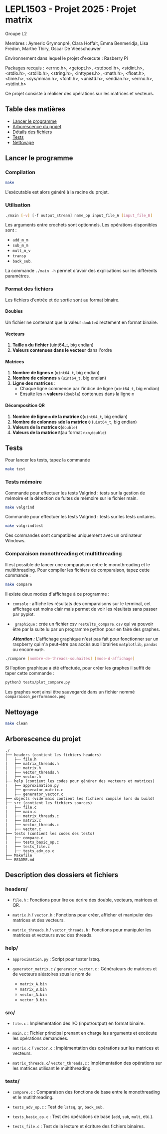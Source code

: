 # LEPL1503 - Projet 2025 : Projet matrix
Groupe L2

Membres : Aymeric Grymonpré, Clara Hoffait, Emma Benmeridja, Lisa Fredon, Marthe Thiry, Oscar De Vleeschouwer 

Environnement dans lequel le projet d'execute : Rasberry Pi

Packages recquis : <errno.h>, <getopt.h>, <stdbool.h>, <stdint.h>, <stdio.h>, <stdlib.h>, <string.h>, <inttypes.h>, <math.h>, <float.h>, <time.h>, <sys/mman.h>, <fcntl.h>, <unistd.h>, <endian.h>, <errno.h>, <stdint.h>

Ce projet consiste à réaliser des opérations sur les matrices et vecteurs.

## Table des matières 
- [Lancer le programme](#lancer-le-programme)
- [Arborescence du projet](#arborescence-du-projet)
- [Détails des fichiers](#description-des-dossiers-et-fichiers)
- [Tests](#tests)
- [Nettoyage](#nettoyage)

## Lancer le programme

### Compilation

```sh
make
```
L'exécutable est alors généré à la racine du projet.

### Utilisation

```sh
./main [-v] [-f output_stream] name_op input_file_A [input_file_B]
```

Les arguments entre crochets sont optionnels.
Les opérations disponibles sont : 
- ```add_m_m```
-  ```sub_m_m```
-  ```mult_m_v```
-  ```transp```
- ```back_sub```.

La commande ```./main -h``` permet d'avoir des explications sur les différents paramètres.

### Format des fichiers
Les fichiers d'entrée et de sortie sont au format binaire.

#### Doubles
Un fichier ne contenant que la valeur `double`directement en format binaire.

#### Vecteurs
1. **Taille `m` du fichier** (uint64_t, big endian)
2. **Valeurs contenues dans le vecteur** dans l'ordre

#### Matrices
1. **Nombre de lignes `m`** (`uint64_t`, big endian)
2. **Nombre de colonnes `n`** (`uint64_t`, big endian)
3. **Ligne des matrices** :
    - Chaque ligne commence par l'indice de ligne (`uint64_t`, big endian)
    - Ensuite les `n` **valeurs** (`double`) contenues dans la ligne `m`

#### Décomposition QR
1. **Nombre de ligne `m` de la matrice `Q`**(`uint64_t`, big endian)
2. **Nombre de colonnes `n`de la matrice `Q`** (`uint64_t`, big endian)
3. **Valeurs de la matrice `Q`**(`double`)
4. **Valeurs de la matrice `R`**(au format `nxn`,`double`)

## Tests
Pour lancer les tests, tapez la commande

```sh
make test
```

### Tests mémoire
Commande pour effectuer les tests Valgrind : tests sur la gestion de mémoire et la détection de fuites de mémoire sur le fichier main.
 ```sh
make valgrind
```

Commande pour effectuer les tests Valgrind : tests sur les tests unitaires.
```sh
make valgrindtest
```
Ces commandes sont compatibles uniquement avec un ordinateur Windows.

### Comparaison monothreading et multithreading
Il est possible de lancer une comparaison entre le monothreading et le multithreading.
Pour compiler les fichiers de comparaison, tapez cette commande :

```sh
make compare
```
Il existe deux modes d'affichage à ce programme :
- ```console``` : affiche les résultats des comparaisons sur le terminal, cet affichage est moins clair mais permet de voir les résultats sans passer par pyplot.
- ``` graphique``` : crée un fichier csv ```restults_compare.csv``` qui va pouvoir être par la suite lu par un programme python pour en faire des graphes.
    
    ***Attention :*** L'affichage graphique n'est pas fait pour fonctionner sur un raspberry qui n'a peut-être pas accès aux librairies ``matplotlib``, ``pandas`` ou encore ``math``.

```sh
./compare [nombre-de-threads-souhaités] [mode-d-affichage]
```

Si l'option graphique a été effectuée, pour créer les graphes il suffit de taper cette commande :
```sh
python3 tests/plot_compare.py
```
Les graphes vont ainsi être sauvegardé dans un fichier nommé ```comparaison_performance.png```

## Nettoyage
```sh
make clean
```
## Arborescence du projet

```
./
├── headers (contient les fichiers headers)
│   ├── file.h
|   ├── matrix_threads.h
│   ├── matrix.h
|   ├── vector_threads.h
│   ├── vector.h
├── help (contient les codes pour générer des vecteurs et matrices)
|   ├── approximation.py
│   ├── generator_matrix.c
│   ├── generator_vector.c
├── objects (vide mais contient les fichiers compilé lors du build)
├── src (contient les fichiers sources)
|   ├── file.c
|   ├── main.c
|   ├── matrix_threads.c
|   ├── matrix.c
|   ├── vector_threads.c
|   ├── vector.c
├── tests (contient les codes des tests)
|   ├── compare.c
|   ├── tests_basic_op.c
|   ├── tests_file.c
│   ├── tests_adv_op.c
├── Makefile
└── README.md
```
## Description des dossiers et fichiers

### headers/

- ```file.h``` : Fonctions pour lire ou écrire des double, vecteurs, matrices et QR.

- ```matrix.h``` / ```vector.h``` : Fonctions pour créer, afficher et manipuler des matrices et des vecteurs.

- ```matrix_threads.h``` / ```vector_threads.h``` : Fonctions pour manipuler les matrices et vecteurs avec des threads.



### help/

- ```approximation.py``` : Script pour tester lstsq.

- ```generator_matrix.c``` / ```generator_vector.c``` : Générateurs de matrices et de vecteurs aléatoires sous le nom de 
    - `matrix_A.bin`
    - `matrix_B.bin`
    - `vector_A.bin`
    - `vector_B.bin`

### src/ 


- ```file.c``` : Implémentation des I/O (input/output) en format binaire.

- ```main.c``` : Fichier principal prenant en charge les arguments et excécute les opérations demandées.

- ```matrix.c``` / ```vector.c``` : Implémentation des opérations sur les matrices et vecteurs.

- ```matrix_threads.c```/ ```vector_threads.c``` : Implémentation des opérations sur les matrices utilisant le multithreading.


### tests/

- ```compare.c``` : Comparaison des fonctions de base entre le monothreading et le mutlithreading.

- ```tests_adv_op.c``` : Test de `lstsq`, `qr`, `back_sub`.

- ```tests_basic_op.c``` : Test des opérations de base (`add`, `sub`, `mult`, etc.).

- ```tests_file.c``` : Test de la lecture et écriture des fichiers binaires.





